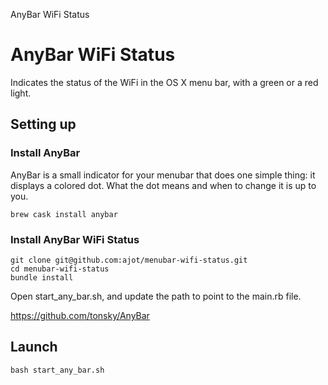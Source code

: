AnyBar WiFi Status

# AnyBar WiFi Status
Indicates the status of the WiFi in the OS X menu bar, with a green or a red light.

## Setting up
### Install AnyBar
 AnyBar is a small indicator for your menubar that does one simple thing: it displays a colored dot. What the dot means and when to change it is up to you.

```
brew cask install anybar
```

### Install AnyBar WiFi Status

```
git clone git@github.com:ajot/menubar-wifi-status.git
cd menubar-wifi-status
bundle install
```

Open start_any_bar.sh, and update the path to point to the main.rb file.


https://github.com/tonsky/AnyBar

## Launch
    bash start_any_bar.sh
